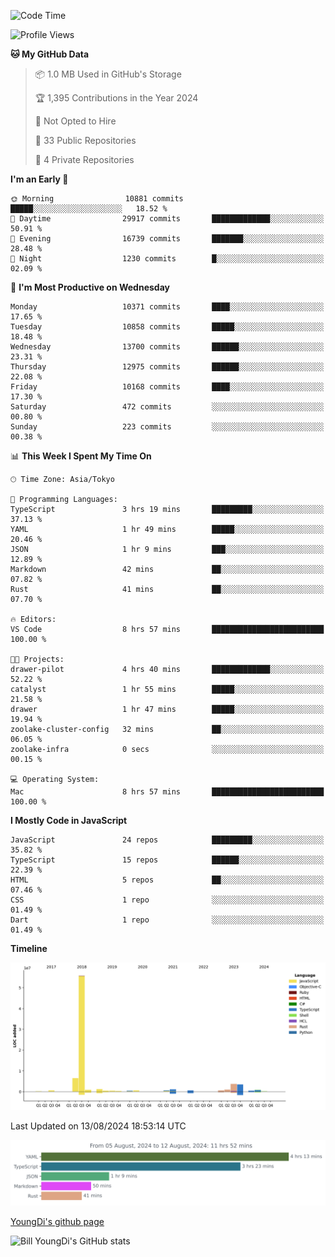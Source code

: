 <!--START_SECTION:waka-->
![Code Time](http://img.shields.io/badge/Code%20Time-845%20hrs%207%20mins-blue)

![Profile Views](http://img.shields.io/badge/Profile%20Views-0-blue)

**🐱 My GitHub Data** 

> 📦 1.0 MB Used in GitHub's Storage 
 > 
> 🏆 1,395 Contributions in the Year 2024
 > 
> 🚫 Not Opted to Hire
 > 
> 📜 33 Public Repositories 
 > 
> 🔑 4 Private Repositories 
 > 
**I'm an Early 🐤** 

```text
🌞 Morning                10881 commits       █████░░░░░░░░░░░░░░░░░░░░   18.52 % 
🌆 Daytime                29917 commits       █████████████░░░░░░░░░░░░   50.91 % 
🌃 Evening                16739 commits       ███████░░░░░░░░░░░░░░░░░░   28.48 % 
🌙 Night                  1230 commits        █░░░░░░░░░░░░░░░░░░░░░░░░   02.09 % 
```
📅 **I'm Most Productive on Wednesday** 

```text
Monday                   10371 commits       ████░░░░░░░░░░░░░░░░░░░░░   17.65 % 
Tuesday                  10858 commits       █████░░░░░░░░░░░░░░░░░░░░   18.48 % 
Wednesday                13700 commits       ██████░░░░░░░░░░░░░░░░░░░   23.31 % 
Thursday                 12975 commits       ██████░░░░░░░░░░░░░░░░░░░   22.08 % 
Friday                   10168 commits       ████░░░░░░░░░░░░░░░░░░░░░   17.30 % 
Saturday                 472 commits         ░░░░░░░░░░░░░░░░░░░░░░░░░   00.80 % 
Sunday                   223 commits         ░░░░░░░░░░░░░░░░░░░░░░░░░   00.38 % 
```


📊 **This Week I Spent My Time On** 

```text
🕑︎ Time Zone: Asia/Tokyo

💬 Programming Languages: 
TypeScript               3 hrs 19 mins       █████████░░░░░░░░░░░░░░░░   37.13 % 
YAML                     1 hr 49 mins        █████░░░░░░░░░░░░░░░░░░░░   20.46 % 
JSON                     1 hr 9 mins         ███░░░░░░░░░░░░░░░░░░░░░░   12.89 % 
Markdown                 42 mins             ██░░░░░░░░░░░░░░░░░░░░░░░   07.82 % 
Rust                     41 mins             ██░░░░░░░░░░░░░░░░░░░░░░░   07.70 % 

🔥 Editors: 
VS Code                  8 hrs 57 mins       █████████████████████████   100.00 % 

🐱‍💻 Projects: 
drawer-pilot             4 hrs 40 mins       █████████████░░░░░░░░░░░░   52.22 % 
catalyst                 1 hr 55 mins        █████░░░░░░░░░░░░░░░░░░░░   21.58 % 
drawer                   1 hr 47 mins        █████░░░░░░░░░░░░░░░░░░░░   19.94 % 
zoolake-cluster-config   32 mins             ██░░░░░░░░░░░░░░░░░░░░░░░   06.05 % 
zoolake-infra            0 secs              ░░░░░░░░░░░░░░░░░░░░░░░░░   00.15 % 

💻 Operating System: 
Mac                      8 hrs 57 mins       █████████████████████████   100.00 % 
```

**I Mostly Code in JavaScript** 

```text
JavaScript               24 repos            █████████░░░░░░░░░░░░░░░░   35.82 % 
TypeScript               15 repos            ██████░░░░░░░░░░░░░░░░░░░   22.39 % 
HTML                     5 repos             ██░░░░░░░░░░░░░░░░░░░░░░░   07.46 % 
CSS                      1 repo              ░░░░░░░░░░░░░░░░░░░░░░░░░   01.49 % 
Dart                     1 repo              ░░░░░░░░░░░░░░░░░░░░░░░░░   01.49 % 
```



**Timeline**

![Lines of Code chart](https://raw.githubusercontent.com/Youngdi/Youngdi/master/assets/bar_graph.png)


 Last Updated on 13/08/2024 18:53:14 UTC
<!--END_SECTION:waka-->

![wakatime](./images/stat.svg)

[YoungDi's github page](https://youngdi.github.io)

![Bill YoungDi's GitHub stats](https://github-readme-stats.vercel.app/api?username=youngdi&count_private=true&show_icons=true)
